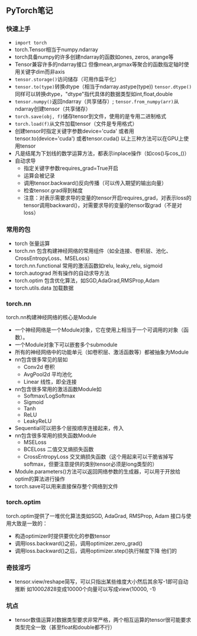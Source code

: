 ## PyTorch笔记
### 快速上手
- `import torch`
- torch.Tensor相当于numpy.ndarray
- torch具备numpy的许多创建ndarray的函数如ones, zeros, arange等
- Tensor兼容许多的ndarray接口
  但像mean,argmax等聚合的函数指定轴时使用关键字dim而非axis
- `tensor.storage()`访问储存（可用作扁平化）
- `tensor.to(type)`转换dtype（相当于ndarray.astype(type))
  `tensor.dtype()` 同样可以转换dtype，"dtype"指代具体的数据类型如int,float,double
- `tensor.numpy()`返回ndarray（共享储存）; `tensor.from_numpy(arr)`从ndarray创建tensor（共享储存）
- `torch.save(obj, f)`储存tensor到文件，使用的是专用二进制格式
- `torch.load(f)`从文件加载tensor（文件是专用格式）
- 创建tensor时指定关键字参数device='cuda'
  或者用tensor.to(device='cuda')
  或者tensor.cuda()
  以上三种方法可以在GPU上使用tensor
- 凡是结尾为下划线的数学运算方法，都表示inplace操作（如cos()与cos_()）
- 自动求导
  - 指定关键字参数requires_grad=True开启
  - 运算会被记录
  - 调用tensor.backward()反向传播（可以传入期望的输出向量）
  - 检查tensor.grad得到梯度
  - 注意：对表示需要求导的变量的tensor开启requires_grad，对表示loss的tensor调用backward()，对需要求导的变量的tensor取grad（不是对loss）

### 常用的包
- torch 张量运算
- torch.nn 包含构建神经网络的常用组件（如全连接、卷积层、池化、CrossEntropyLoss、MSELoss）
- torch.nn.functional 常用的激活函数如relu, leaky_relu, sigmoid
- torch.autograd 所有操作的自动求导方法
- torch.optim 包含优化算法，如SGD,AdaGrad,RMSProp,Adam
- torch.utils.data 加载数据

### torch.nn
torch.nn构建神经网络的核心是Module
- 一个神经网络是一个Module对象，它在使用上相当于一个可调用的对象（函数）。
- 一个Module对象下可以嵌套多个submodule
- 所有的神经网络中的功能单元（如卷积层、激活函数等）都被抽象为Module
- nn包含很多常见的层如
  - Conv2d 卷积
  - AvgPool2d 平均池化
  - Linear 线性，即全连接
- nn包含很多常用的激活函数Module如
  - Softmax/LogSoftmax
  - Sigmoid
  - Tanh
  - ReLU
  - LeakyReLU
- Sequential可以把多个层按顺序连接起来，传入
- nn包含很多常用的损失函数Module
  - MSELoss
  - BCELoss 二值交叉熵损失函数
  - CrossEntropyLoss 交叉熵损失函数（这个用起来可以干脆省掉写softmax，但要注意提供的类别tensor必须是long类型的）
- Module.parameters()方法可以返回网络参数的生成器，可以用于开放给optim的算法进行操作
- torch.save可以用来直接保存整个网络到文件

### torch.optim
torch.optim提供了一堆优化算法类如SGD, AdaGrad, RMSProp, Adam
接口与使用大致是一致的：
- 构造optimizer时提供要优化的参数tensor
- 调用loss.backward()之前，调用optimizer.zero_grad()
- 调用loss.backward()之后，调用optimizer.step()执行梯度下降
他们的

### 奇技淫巧
- tensor.view/reshape简写，可以只指出某些维度大小然后其余写-1即可自动推断
  如1000*28*28变成10000个向量可以写成view(10000, -1)

### 坑点
- tensor数值运算对数据类型要求非常严格，两个相互运算的tensor很可能要求类型完全一致（甚至float和double都不行）

